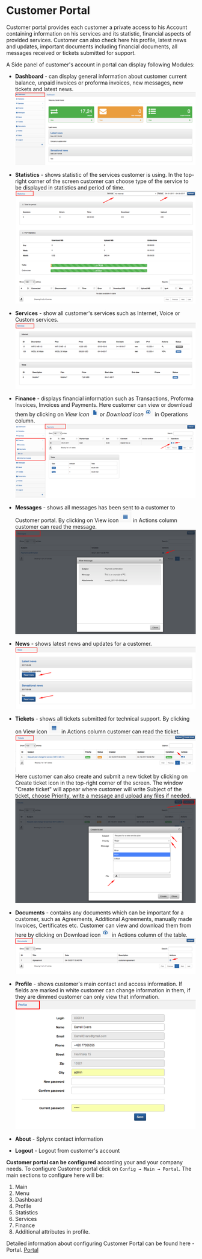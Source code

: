 Customer Portal
==========

Customer portal provides each customer a private access to his Account containing information on his services and its statistic, financial aspects of provided services. Customer can also check here his profile, latest news and updates, important documents including financial documents, all messages received or tickets submitted for support.

A Side panel of customer's account in portal can display following Modules:

* **Dashboard** - can display general information about  customer current balance, unpaid invoices or proforma invoices, new messages, new tickets and latest news.
![Dashboard](dashboard.png)


* **Statistics** - shows statistic of the services customer is using. In the top-right corner of the screen customer can choose type of the service to be displayed in statistics and period of time.
![Statistics](statistics.png)


* **Services** - show all customer's services such as Internet, Voice or Custom services.
![Services](services.png)


* **Finance** - displays financial information such as Transactions, Proforma Invoices, Invoices and Payments. Here customer can view or download them by clicking on *View icon* ![ViewIcon](view_icon.png) or *Download icon* ![DownloadIcon](download_icon.png) in Operations column.
![Payments](payments.png)


* **Messages** - shows all messages has been sent to a customer to Customer portal.
By clicking on View icon ![ViewIcon1](view_icon1.png) in Actions column customer can read the message.
![Messages](messages.png)


* **News** - shows latest news and updates for a customer.
![News](news.png)


* **Tickets** - shows all tickets submitted for technical support. By clicking on View icon ![ViewIcon1](view_icon1.png) in Actions column customer can read the ticket.
![Tickets](tickets.png)
Here customer can also create and submit a new ticket by clicking on Create ticket icon in the top-right corner of the screen. The window "Create ticket" will appear where customer will write Subject of the ticket, choose Priority, write a message and upload any files if needed.
![CreateTicket](create_ticket.png)


* **Documents** - contains any documents which can be important for a customer, such as Agreements, Additional Agreements, manually made Invoices, Certificates etc. Customer can view and download them from here by clicking on Download icon ![DownloadIcon](download_icon.png) in Actions column of the table.
![Documens](documents.png)


* **Profile** - shows customer's main contact and access information.  If fields are marked in white customer can change information in them, if they are dimmed customer can only view that information.
![Profile](profile.png)

* **About** - Splynx contact information
* **Logout** - Logout from customer's account

**Customer portal can be configured** according your and your company needs. To configure Customer portal click on `Config → Main → Portal`. The main sections to configure here will be:

1. Main
2. Menu
3. Dashboard
4. Profile
5. Statistics
6. Services
7. Finance
8. Additional attributes in profile.

Detailed information about configuring Customer Portal can be found here - Portal. [Portal](configuration/configuration.md)
